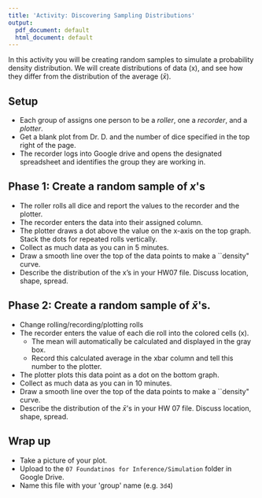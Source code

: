 ```yaml
---
title: 'Activity: Discovering Sampling Distributions'
output:
  pdf_document: default
  html_document: default
---
```


In this activity you will be creating random samples to simulate a probability density distribution. We will create distributions of data (x), and see how they differ from the distribution of the average ($\bar{x}$). 

## Setup

* Each group of assigns one person to be a _roller_, one a _recorder_, and a _plotter_. 
* Get a blank plot from Dr. D. and the number of dice specified in the top right of the page. 
* The recorder logs into Google drive and opens the designated spreadsheet and identifies the group they are working in. 

## Phase 1: Create a random sample of $x$'s

* The roller rolls all dice and report the values to the recorder and the plotter. 
* The recorder enters the data into their assigned column.
* The plotter draws a dot above the value on the x-axis on the top graph. Stack the dots for repeated rolls vertically. 
* Collect as much data as you can in 5 minutes. 
* Draw a smooth line over the top of the data points to make a ``density" curve. 
* Describe the distribution of the x’s in your HW07 file. Discuss location, shape, spread. 

## Phase 2: Create a random sample of $\bar{x}$'s. 

* Change rolling/recording/plotting rolls 
* The recorder enters the value of each die roll into the colored cells (x). 
    - The mean will automatically be calculated and displayed in the gray box. 
    - Record this calculated average in the xbar column and tell this number to the plotter.
* The plotter plots this data point as a dot on the bottom graph. 
* Collect as much data as you can in 10 minutes. 
* Draw a smooth line over the top of the data points to make a ``density" curve. 
* Describe the distribution of the $\bar{x}$'s in your HW 07 file.  Discuss location, shape, spread. 


## Wrap up
* Take a picture of your plot. 
* Upload to the `07 Foundatinos for Inference/Simulation` folder in Google Drive. 
* Name this file with your 'group' name (e.g. `3d4`)





